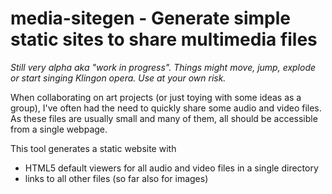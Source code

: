 # media-sitegen - Generate simple static sites to share multimedia files

*Still very alpha aka "work in progress". Things might move, jump, explode or start singing Klingon opera. Use at your own risk.*

When collaborating on art projects (or just toying with some ideas as a group), I've often had the need to quickly share some audio and video files. As these files are usually small and many of them, all should be accessible from a single webpage.

This tool generates a static website with
 - HTML5 default viewers for all audio and video files in a single directory
 - links to all other files (so far also for images)
 